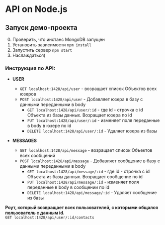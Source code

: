 # API on Node.js 

## Запуск демо-проекта

0. Проверить, что инстанс MongoDB запущен
1. Установить зависимости
```npm install```
2. Запустить сервер
```npm start```
3. Наслаждаться)

### Инструкция по API: 
  * __USER__
    * ```GET localhost:1428/api/user``` - возращает список Объектов всех юзеров
    * ```POST localhost:1428/api/user``` - Добавляет юзера в базу с данными переданными в body
      * ```GET localhost:1428/api/user/:id``` - где id - строчка с id Объекта из базы данных. Возращает юзера по іd
      * ```PUT localhost:1428/api/user/:id``` -   изменяет поля переданные в body в юзере по іd
      * ```DELETE localhost:1428/api/user/:id``` - Удаляет юзера из базы    
   
  * __MESSAGES__
    * ```GET localhost:1428/api/message``` - возращает список Объектов всех сообщений
    * ```POST localhost:1428/api/message``` - Добавляет сообщение в базу с данными переданными в body
      * ```GET localhost:1428/api/message/:id``` - где id - строчка с id Объекта из базы данных. Возращает сообщение по іd
      * ```PUT localhost:1428/api/message/:id``` -   изменяет поля переданные в body в сообщении по іd
      * ```DELETE localhost:1428/api/message/:id``` - Удаляет сообщение из базы
   
   
   __Роут, который возвращает всех пользователей, с которыми общался пользователь с данным id.__  
    ```GET localhost:1428/api/user/:id/contacts```
   

